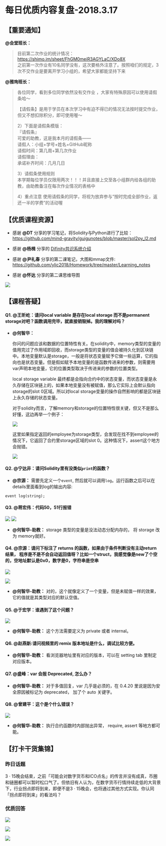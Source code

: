 # 每日优质内容复盘-2018.3.17

## 【重要通知】

**@会堂班长：** 

> 目前第二次作业的统计情况：   https://shimo.im/sheet/FhGM0meiR3AGYLaC/XDo8X  
之前第一次作业有10名同学没有，这次要格外注意了。按照咱们的规定，3次不交作业是要离开学习小组的，希望大家都能坚持下来

**@雅珣班长：**

> 各位同学，看到多位同学依然没有交作业
> ，大家有特殊原因可以使用请假条哈～
> 
> 【请假条】是用于学员在本次学习中有迫不得已的情况无法按时提交作业，但又不想扣除积分，即可使用喔～
> 
> 2）下面是请假条模版：  
> 『请假条』  
> 可爱的助教，这是我本月的请假条——  
> 请假人：小组+学号+姓名+GitHub昵称  
> 请假时间：第几周+第几次作业  
> 请假理由：  
> 承诺补齐时间：几月几日  
>  
> 3）请假条使用规则  
> 本学期每位学员仅限用两次！！！并且直接上交至各小组群内给各组的助教，由助教备注在每次作业情况的表格中  
> 
> 4）重点注意️
> 使用请假条的同学，将视为放弃参与“按时完成全部作业，返还一半的学费”的活动喔

## 【优质课程资源】

- 感谢 **@DT** 分享的学习笔记，将Solidity与Python进行了比较： https://github.com/mind-gravity/guigunotes/blob/master/sol2py_l2.md

- 感谢 **@杨楫** 分享的 [Difinity共识系统介绍](https://dfinity.org/pdf-viewer/pdfs/viewer?file=../library/dfinity-consensus-cn.pdf)

- 感谢 **@尹礼春** 分享的第二课笔记，大图和mmap文件: https://github.com/ylic2018/Homework/tree/master/Learning_notes

- 感谢 **@怀达** 分享的第二课思维导图

![](images/2018.3.17_mind_map2.png)

## 【课程答疑】

#### Q1. @王昕屹：请问local variable  是存在local storage 而不是permanent storage对吧？函数调用完毕，就直接销毁掉。我的理解对吗？

- **@何智华：**

    你问的问题应该和数据的位置特性有关。在solidity中，memory类型的变量的值用完过了作用域即回收，而storage类型的变量的值会被持久化到区块链中。本地变量默认是storage，一般是将状态变量赋予它做一些运算，它的指向也是状态变量。但是假如赋予本地变量的是函数传进来的参数，则需要用var声明本地变量，它的位置类型取决于传进来的参数的位置类型。

    local storage variable 最终都是会指向合约中的状态变量，而状态变量是永久存储在区块链上的，如果本地变量没有被赋值，那么它实际上会默认指向storage的slot 0区域。所以对local storage变量的操作自然影响的都是区块链上永久存储的状态变量。

    对于solidity而言，了解memory和storage的位置特性很关键，但又不是那么好懂，这边再举一个例子：

    ![](images/2018.3.17_storage.jpg)

    这里如果指定返回的employee为storage类型，会发现在找不到employee的情况下，它返回了合约里storage区域的slot 0。这种情况下，assert这个地方会抛错。

    ![](images/2018.3.17_assert.jpg)

#### Q2. @宁达非：请问Solidity里有没类似`print`的函数？

- **@宗源：** 需要先定义一个`event`, 然后就可以调用`log`。运行函数之后可以在details里面看到log的输出内容:
```
event log(string);
```

#### Q3. @蒋宏伟：代码50，51行报错

![](images/2018.3.17_Q2_1.png)
![](images/2018.3.14_Q2_2.png)

- **@何智华-助教：** storage 类型的变量是没法动态分配内存的， 将 storage 改为 memory就好。

#### Q4. @宗源：请问下标注了 returns 的函数，如果由于条件判断没有主动return 结果， 程序是不是不会自动返回值呀？比如一个struct，我感觉像是new了个空的，空地址默认是0x0，数字是0，字符串是空串

![](images/2018.3.17_return.jpg)

![](images/2018.3.17_return_0.jpg)

- **@何智华-助教：** 对的，这个就像定义了一个变量，但是未赋值一样的效果，它的值就是其类型对应的默认空值。

#### Q5. @于宏学：谁遇到了这个问题？

![](images/2018.3.17_Q4_1.png)

- **@何智华-助教：** 这个方法需要定义为 private 或者 internal。

#### Q6. @赵燕新:请问视频里的 remix 版本地址是什么，调试比较方便。

- **@何智华-助教：** 看浏览器地址里有对应的版本，可以在 setting tab 里制定对应版本。

#### Q7. @盛峰：var 会报 Deprecated, 怎么办？

- **@何智华-助教：** 对于多值回复，var 几乎是必须的，在 0.4.20 里说是因为安全原因被标记为 deprecated， 加了个 auto 关键字。

#### Q8. @曾建平：这个是个什么错误？

![](images/2018.3.17_Q7_1.png)

- **@何智华-助教：** 执行合约函数时内部抛出异常， require, assert 等地方都可能。

## 【打卡干货集锦】

### 昨日话题

3 · 15晚会结束，之前「可能会对数字货币和ICO点名」的传言并没有成真，币圈和链圈都可以暂时松口气了。但依旧有人认为，在数字货币行情持续走低的大背景下，行业拐点即将到来，即便不是3 · 15晚会，也将通过其他方式实现。你认同「拐点即将到来」的看法吗？

### 优质回答

![](images/2018.3.17_card1.jpg)

![](images/2018.3.17_card2.jpg)

![](images/2018.3.17_card3.jpg)
